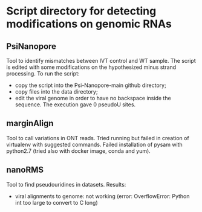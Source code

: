 # Script directory for detecting modifications on genomic RNAs 

## PsiNanopore
Tool to identify mismatches between IVT control and WT sample. The script is edited with some modifications on the hypothesized minus strand processing. 
To run the script:
- copy the script into the Psi-Nanopore-main github directory;
- copy files into the data directory;
- edit the viral genome in order to have no backspace inside the sequence.
The execution gave 0 pseudoU sites.

## marginAlign
Tool to call variations in ONT reads. Tried running but failed in creation of virtualenv with suggested commands. Failed installation of pysam with python2.7 (tried also with docker image, conda and yum).

## nanoRMS
Tool to find pseudouridines in datasets. 
Results:
- viral alignments to genome: not working (error: OverflowError: Python int too large to convert to C long)

